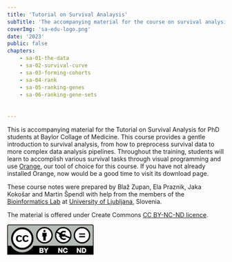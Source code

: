 ```yaml
---
title: 'Tutorial on Survival Analaysis'
subTitle: 'The accompanying material for the course on survival analysis using visual analytics'
coverImg: 'sa-edu-logo.png'
date: '2023'
public: false
chapters:
    - sa-01-the-data
    - sa-02-survival-curve
    - sa-03-forming-cohorts
    - sa-04-rank
    - sa-05-ranking-genes
    - sa-06-ranking-gene-sets


---
```


This is accompanying material for the Tutorial on Survival Analysis for PhD students at Baylor Collage of Medicine. This course provides a gentle introduction to survival analysis, from how to preprocess survival data to more complex data analysis pipelines. Throughout the training, students will learn to accomplish various survival tasks through visual programming and use [Orange](http://orangedatamining.com), our tool of choice for this course. If you have not already installed Orange, now would be a good time to visit its download page.

These course notes were prepared by Blaž Zupan, Ela Praznik, Jaka Kokošar and Martin Špendl with help from the members of the [Bioinformatics Lab](http://biolab.si) at [University of Ljubljana](http://www.uni-lj.si), Slovenia.


The material is offered under Create Commons [CC BY-NC-ND licence](https://creativecommons.org/licenses/by-nc-nd/4.0/).

![](cc-by-nc-nd.png)